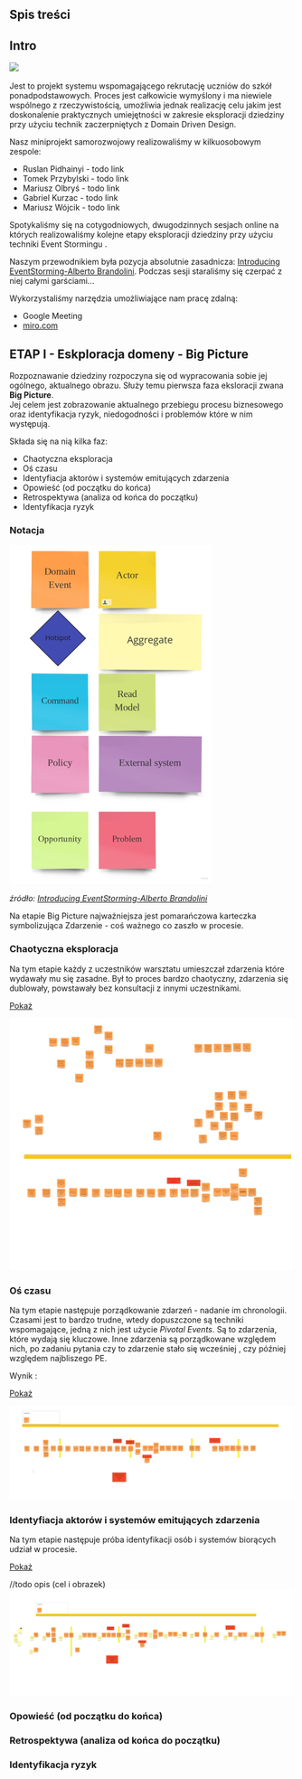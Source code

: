 ## Spis treści

## Intro

![](img/pupils.png)

Jest to projekt systemu wspomagającego rekrutację uczniów do szkół ponadpodstawowych. Proces jest całkowicie wymyślony i ma niewiele wspólnego
 z rzeczywistością, umożliwia jednak realizację celu jakim jest doskonalenie praktycznych umiejętności w zakresie
  eksploracji dziedziny przy użyciu technik zaczerpniętych z Domain Driven Design.
  
Nasz  miniprojekt samorozwojowy realizowaliśmy w kilkuosobowym zespole:

* Ruslan Pidhainyi - todo link
* Tomek Przybylski - todo link
* Mariusz Olbryś - todo link
* Gabriel Kurzac - todo link
* Mariusz Wójcik - todo link


Spotykaliśmy się na cotygodniowych, dwugodzinnych sesjach online na których realizowaliśmy kolejne etapy eksploracji dziedziny przy użyciu techniki
 Event Stormingu . 
 
 Naszym przewodnikiem była pozycja absolutnie zasadnicza:
 [Introducing EventStorming-Alberto Brandolini](https://leanpub.com/introducing_eventstorming). 
 Podczas sesji staraliśmy się czerpać z niej całymi garściami...
 
 Wykorzystaliśmy narzędzia umożliwiające nam pracę zdalną: 
 
 * Google Meeting
 * [miro.com](http://www.miro.com)

   
## ETAP I - Eskploracja domeny - Big Picture

Rozpoznawanie dziedziny rozpoczyna się od wypracowania sobie jej ogólnego, aktualnego obrazu. Służy temu pierwsza faza eksloracji zwana **Big Picture**.  
Jej celem jest zobrazowanie aktualnego przebiegu procesu biznesowego oraz identyfikacja ryzyk, niedogodności i problemów które w nim występują.   

Składa się na nią kilka faz:

* Chaotyczna eksploracja
* Oś czasu
* Identyfiacja aktorów i systemów emitujących zdarzenia
* Opowieść (od początku do końca)
* Retrospektywa (analiza od końca do początku)
* Identyfikacja ryzyk


### Notacja

![Introducing EventStorming-Alberto Brandolini](img/event-storming-symbols.png) 

*źródło: [Introducing EventStorming-Alberto Brandolini](https://leanpub.com/introducing_eventstorming)*

Na etapie Big Picture najważniejsza jest pomarańczowa karteczka symbolizująca Zdarzenie - coś ważnego co zaszło  w procesie.

### Chaotyczna eksploracja
Na tym etapie każdy z uczestników warsztatu umieszczał zdarzenia które wydawały mu się zasadne. Był to proces bardzo chaotyczny, zdarzenia się dublowały, 
powstawały bez konsultacji z innymi uczestnikami. 
 

<a href="https://raw.githubusercontent.com/mwwojcik/secondary-school-recruitment-system/master/img/ES-training-big-picture-chaotic.jpg" target="_blank
">Pokaż</a>

![](img/ES-training-big-picture-chaotic.jpg)

### Oś czasu

Na tym etapie następuje porządkowanie zdarzeń - nadanie im chronologii. Czasami jest to bardzo trudne, wtedy dopuszczone są techniki wspomagające, jedną z nich
jest użycie *Pivotal Events*. Są to zdarzenia, które wydają się kluczowe. Inne zdarzenia są porządkowane względem nich, po zadaniu pytania czy to zdarzenie
 stało się wcześniej , czy później względem najbliszego PE.
 
 Wynik :

<a href="https://raw.githubusercontent.com/mwwojcik/secondary-school-recruitment-system/master/img/ES-training-bigpicture-timeline.jpg" target="_blank
">Pokaż</a>

![](img/ES-training-bigpicture-timeline.jpg)

### Identyfiacja aktorów i systemów emitujących zdarzenia

Na tym etapie następuje próba identyfikacji osób i systemów biorących udział w procesie. 

<a href="https://raw.githubusercontent.com/mwwojcik/secondary-school-recruitment-system/master/img/ES-training-bigpicture-actors.jpg" target="_blank
">Pokaż</a>

//todo opis (cel i obrazek)
![](img/ES-training-bigpicture-actors.jpg)


### Opowieść (od początku do końca)

### Retrospektywa (analiza od końca do początku)

### Identyfikacja ryzyk 


<!--
## Domain exploration
### EventStorming - general assumptions

#### Phase 1 - Big Picture
It has the character of a workshop aimed at discovery **hot spots** . 
Hot spot can mean:
* lack of expert knowledge (regarding this part of the process)
* uncertainty
* risk

The modeling space is **timeline** .

##### Stage 1 - finding unordered events
Workshop participants search for events that are important in their process.   At the beginning, no chronology is allowed. 
 
##### Stage 2 - ordering on the timeline
At this stage, the events are arranged in chronological order. 

##### Stage 3 - reversing the narrative
In this step the consistency check is performed. Participants analyze events from the end to the beginning and reflect on what must happen before .

##### Stage 4 - identyfing actors
Workshop participants successively analyze the events and identify their sources. The event source can be an actor or other system. 

##### Stage 5 - identyfing hot spots
In this step, hot spots are identified, i.e. places that are undefined and require special attention

#### Phase 2 - Process Modelling
The goal is to implement future that solve a specific problem. The modeling space is **timeline** . At this stage, workshop participants identify autonomous 
fragments of the process which are the basis for isolating separate Bounded Context. At this stage, workshop participants identify autonomy fragments of the process, 
which are the basis for the identification of separate Limited Contexts, and look for the possibility of process optimization.  

Diagrams are detailed, new, more precise elements are introduced. Finally, aggregates are distinguished.
-->

<!--
### Secondary School Recruitment System - domain exploration - Big Picture 

#### Events

<a href="https://raw.githubusercontent.com/mwwojcik/secondary-school-recruitment-system/master/img/recruiment-big-picture-events.png" target="_blank">Show
 picture
</a>

![](img/recruiment-big-picture-events.png)

#### Events arranged in chronological order

<a href="https://raw.githubusercontent.com/mwwojcik/secondary-school-recruitment-system/master/img/recruiment-big-picture-events-timeline.png" target="_blank">Show
 picture
</a>

![](img/recruiment-big-picture-events-timeline.png)
-->